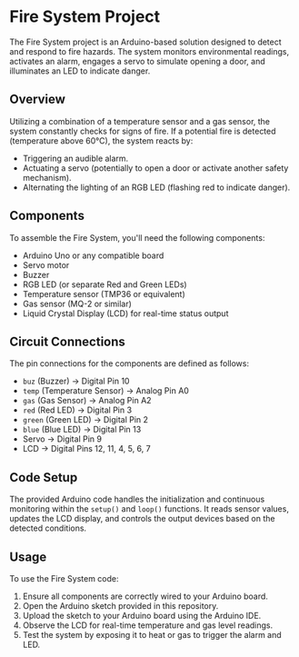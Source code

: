 # Fire System Project

The Fire System project is an Arduino-based solution designed to detect and respond to fire hazards. The system monitors environmental readings, activates an alarm, engages a servo to simulate opening a door, and illuminates an LED to indicate danger.

## Overview

Utilizing a combination of a temperature sensor and a gas sensor, the system constantly checks for signs of fire. If a potential fire is detected (temperature above 60°C), the system reacts by:

- Triggering an audible alarm.
- Actuating a servo (potentially to open a door or activate another safety mechanism).
- Alternating the lighting of an RGB LED (flashing red to indicate danger).

## Components

To assemble the Fire System, you'll need the following components:

- Arduino Uno or any compatible board
- Servo motor
- Buzzer
- RGB LED (or separate Red and Green LEDs)
- Temperature sensor (TMP36 or equivalent)
- Gas sensor (MQ-2 or similar)
- Liquid Crystal Display (LCD) for real-time status output

## Circuit Connections

The pin connections for the components are defined as follows:

- `buz` (Buzzer) -> Digital Pin 10
- `temp` (Temperature Sensor) -> Analog Pin A0
- `gas` (Gas Sensor) -> Analog Pin A2
- `red` (Red LED) -> Digital Pin 3
- `green` (Green LED) -> Digital Pin 2
- `blue` (Blue LED) -> Digital Pin 13
- Servo -> Digital Pin 9
- LCD -> Digital Pins 12, 11, 4, 5, 6, 7

## Code Setup

The provided Arduino code handles the initialization and continuous monitoring within the `setup()` and `loop()` functions. It reads sensor values, updates the LCD display, and controls the output devices based on the detected conditions.

## Usage

To use the Fire System code:

1. Ensure all components are correctly wired to your Arduino board.
2. Open the Arduino sketch provided in this repository.
3. Upload the sketch to your Arduino board using the Arduino IDE.
4. Observe the LCD for real-time temperature and gas level readings.
5. Test the system by exposing it to heat or gas to trigger the alarm and LED.
